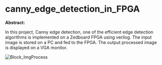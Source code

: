 # canny_edge_detection_in_FPGA
**Abstract:**

In this project, Canny edge detection, one of the efficient edge detection algorithms is implemented on a Zedboard FPGA using verilog. The input image is stored on a PC and fed to the FPGA. The output processed image is displayed on a VGA monitor.

![Block_ImgProcess](https://user-images.githubusercontent.com/85092975/137430844-67058a3b-a781-489b-b87a-7ca21d339b7c.jpg)

